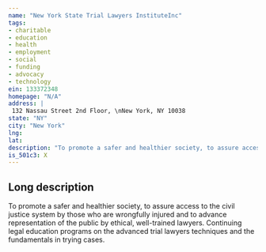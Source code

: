 ```yaml
---
name: "New York State Trial Lawyers InstituteInc"
tags:
- charitable
- education
- health
- employment
- social
- funding
- advocacy
- technology
ein: 133372348
homepage: "N/A"
address: |
 132 Nassau Street 2nd Floor, \nNew York, NY 10038
state: "NY"
city: "New York"
lng: 
lat: 
description: "To promote a safer and healthier society, to assure access to the civil justice system by those who are wrongfully injured and to advance representation of the public by ethical, well-trained lawyers. "
is_501c3: X
---
```


## Long description

To promote a safer and healthier society, to assure access to the civil justice system by those who are wrongfully injured and to advance representation of the public by ethical, well-trained lawyers. Continuing legal education programs on the advanced trial lawyers techniques and the fundamentals in trying cases. 
